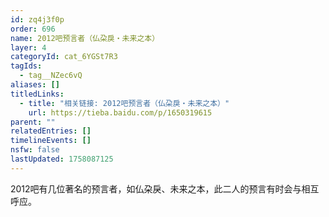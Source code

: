 ```yaml
---
id: zq4j3f0p
order: 696
name: 2012吧预言者（仏朶戾・未来之本）
layer: 4
categoryId: cat_6YGSt7R3
tagIds:
  - tag__NZec6vQ
aliases: []
titledLinks:
  - title: "相关链接: 2012吧预言者（仏朶戾・未来之本）"
    url: https://tieba.baidu.com/p/1650319615
parent: ""
relatedEntries: []
timelineEvents: []
nsfw: false
lastUpdated: 1758087125
---
```


2012吧有几位著名的预言者，如仏朶戾、未来之本，此二人的预言有时会与相互呼应。